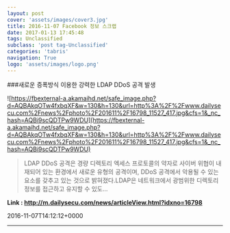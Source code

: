 ```yaml
---
layout: post
cover: 'assets/images/cover3.jpg'
title: 2016-11-07 Facebook 정보 스크랩
date: 2017-01-13 17:45:48
tags: Unclassified
subclass: 'post tag-Unclassified'
categories: 'tabris'
navigation: True
logo: 'assets/images/logo.png'
---
```


###새로운 증폭방식 이용한 강력한 LDAP DDoS 공격 발생

![https://fbexternal-a.akamaihd.net/safe_image.php?d=AQBAkqOTw4fxbqXF&w=130&h=130&url=http%3A%2F%2Fwww.dailysecu.com%2Fnews%2Fphoto%2F201611%2F16798_11527_417.jpg&cfs=1&_nc_hash=AQBi9scQDTPw9WDU](https://fbexternal-a.akamaihd.net/safe_image.php?d=AQBAkqOTw4fxbqXF&w=130&h=130&url=http%3A%2F%2Fwww.dailysecu.com%2Fnews%2Fphoto%2F201611%2F16798_11527_417.jpg&cfs=1&_nc_hash=AQBi9scQDTPw9WDU)

>LDAP DDoS 공격은 경량 디렉토리 엑세스 프로토콜의 약자로 사이버 위협이 내재되어 있는 환경에서 새로운 유형의 공격이며, DDoS 공격에서 악용될 수 있는 요소를 갖추고 있는 것으로 밝혀졌다.LDAP은 네트워크에서 광범위한 디렉토리 정보를 접근하고 유지할 수 있도...

**Link : <http://m.dailysecu.com/news/articleView.html?idxno=16798>**

2016-11-07T14:12:12+0000

---

